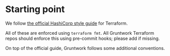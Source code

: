 # Starting point

We follow [the official HashiCorp style guide](https://www.terraform.io/docs/configuration/style.html) for Terraform.

All of these are enforced using `terraform fmt`. All Gruntwork Terraform repos should enforce this using pre-commit
hooks; please add if missing.

On top of the official guide, Gruntwork follows some additional conventions.



<!-- ##DOCS-SOURCER-START
{"sourcePlugin":"Service Catalog Reference","hash":"ddffb4da3a803537e988bb0ab119807e"}
##DOCS-SOURCER-END -->

